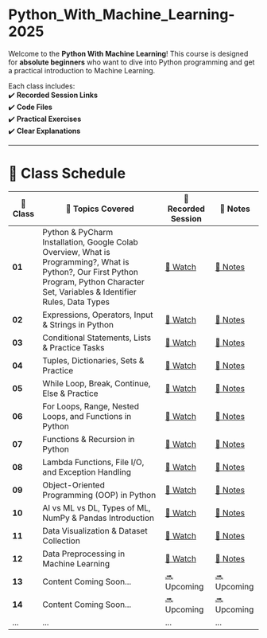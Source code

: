 # Python_With_Machine_Learning-2025
Welcome to the **Python With Machine Learning**! This course is designed for **absolute beginners** who want to dive into Python programming and get a practical introduction to Machine Learning.
  

Each class includes:  
✔️ **Recorded Session Links**  
✔️ **Code Files**  
✔️ **Practical Exercises**  
✔️ **Clear Explanations**  


---

<h1>📅 Class Schedule</h1>

<table>
  <thead>
    <tr>
      <th>📅 Class</th>
      <th>📜 Topics Covered</th>
      <th>🎥 Recorded Session</th>
      <th>📄 Notes</th>
    </tr>
  </thead>
  <tbody>
    <tr>
      <td><strong>01</strong></td>
      <td>Python & PyCharm Installation, Google Colab Overview, What is Programming?, What is Python?, Our First Python Program, Python Character Set, Variables & Identifier Rules, Data Types</td>
      <td><a href="https://www.youtube.com/watch?v=SQ2zAnK_pSc" class="btn-watch">🎥 Watch</a></td>
      <td><a href="Day01/" class="btn-notes">📄 Notes</a></td>
    </tr>
    <tr>
    <td><strong>02</strong></td>
      <td>Expressions, Operators, Input & Strings in Python</td>
      <td><a href="https://youtu.be/LABoptry5D4" class="btn-watch">🎥 Watch</a></td>
      <td><a href="Day02/" class="btn-notes">📄 Notes</a></td>
    </tr>
    <tr>
    <td><strong>03</strong></td>
      <td>Conditional Statements, Lists & Practice Tasks</td>
      <td><a href="https://youtu.be/8fK67MphYO0" class="btn-watch">🎥 Watch</a></td>
      <td><a href="Day03/" class="btn-notes">📄 Notes</a></td>
    </tr>
    <tr>
    <td><strong>04</strong></td>
      <td>Tuples, Dictionaries, Sets & Practice</td>
      <td><a href="https://youtu.be/2z6GyKik6Ww" class="btn-watch">🎥 Watch</a></td>
      <td><a href="Day04/" class="btn-notes">📄 Notes</a></td>
    </tr>
    <tr>
    <td><strong>05</strong></td>
      <td>While Loop, Break, Continue, Else & Practice</td>
      <td><a href="https://youtu.be/dMqda8k4rrE" class="btn-watch">🎥 Watch</a></td>
      <td><a href="Day05/" class="btn-notes">📄 Notes</a></td>
    </tr>
    <tr>
    <td><strong>06</strong></td>
      <td>For Loops, Range, Nested Loops, and Functions in Python</td>
      <td><a href="https://youtu.be/CvT1Rw7zDUQ" class="btn-watch">🎥 Watch</a></td>
      <td><a href="Day06/" class="btn-notes">📄 Notes</a></td>
    </tr>
    <tr>
    <td><strong>07</strong></td>
      <td>Functions & Recursion in Python</td>
      <td><a href="https://youtu.be/r99HFJpDUTA" class="btn-watch">🎥 Watch</a></td>
      <td><a href="Day07/" class="btn-notes">📄 Notes</a></td>
    </tr>
    <tr>
    <td><strong>08</strong></td>
      <td>Lambda Functions, File I/O, and Exception Handling</td>
      <td><a href="https://youtu.be/MNVDyV7TgQM" class="btn-watch">🎥 Watch</a></td>
      <td><a href="Day08/" class="btn-notes">📄 Notes</a></td>
    </tr>
    <tr>
    <td><strong>09</strong></td>
      <td>Object-Oriented Programming (OOP) in Python</td>
      <td><a href="https://youtu.be/tMhpau4LrO0" class="btn-watch">🎥 Watch</a></td>
      <td><a href="Day09/" class="btn-notes">📄 Notes</a></td>
    </tr>
    <tr>
    <td><strong>10</strong></td>
      <td>AI vs ML vs DL, Types of ML, NumPy & Pandas Introduction</td>
      <td><a href="https://youtu.be/7-IYbj5GrJo" class="btn-watch">🎥 Watch</a></td>
      <td><a href="Day10/" class="btn-notes">📄 Notes</a></td>
    </tr>
    <tr>
    <td><strong>11</strong></td>
      <td>Data Visualization & Dataset Collection</td>
      <td><a href="https://youtu.be/ZT40dHl95MA" class="btn-watch">🎥 Watch</a></td>
      <td><a href="Day11/" class="btn-notes">📄 Notes</a></td>
    </tr>
    <tr>
    <td><strong>12</strong></td>
      <td>Data Preprocessing in Machine Learning</td>
      <td><a href="https://youtu.be/lV4xwL_69xo" class="btn-watch">🎥 Watch</a></td>
      <td><a href="Day12/" class="btn-notes">📄 Notes</a></td>
    </tr>
     <tr>
      <td><strong>13</strong></td> 
      <td class="coming-soon">Content Coming Soon...</td>
      <td class="coming-soon">🔜 Upcoming</td>
      <td class="coming-soon">🔜 Upcoming</td>
    </tr>
    <tr>
      <td><strong>14</strong></td>
      <td class="coming-soon">Content Coming Soon...</td>
      <td class="coming-soon">🔜 Upcoming</td>
      <td class="coming-soon">🔜 Upcoming</td>
    </tr>
    <tr>
      <td>...</td>
      <td>...</td>
      <td>...</td>
      <td>...</td>
    </tr>
  </tbody>
</table>
